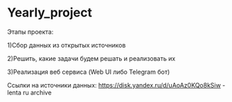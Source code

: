 # Yearly_project

 Этапы проекта:
 
 1)Сбор данных из открытых источников
 
 2)Решить, какие задачи будем решать и реализовать их
 
 3)Реализация веб сервиса (Web UI либо Telegram бот)
 
Ссылки на источники данных:
https://disk.yandex.ru/d/uAoAz0KQo8kSiw - lenta ru archive
